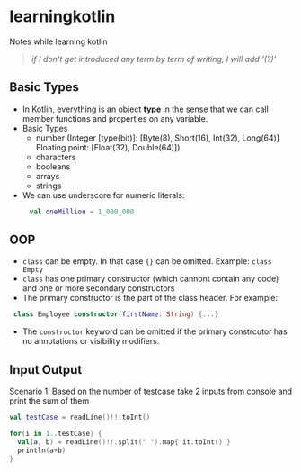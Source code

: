 # learningkotlin
Notes while learning kotlin

> _if I don't get introduced any term by term of writing, I will add '(?)'_

## Basic Types

- In Kotlin, everything is an object **type** in the sense that we can call member functions and properties on any variable.
- Basic Types
  - number (Integer [type(bit)]: [Byte(8), Short(16), Int(32), Long(64)] Floating point: [Float(32), Double(64)])
  - characters
  - booleans
  - arrays
  - strings
- We can use underscore for numeric literals:  
 ```kotlin 
      val oneMillion = 1_000_000
```

## OOP
- `class` can be empty. In that case `{}` can be omitted. Example: `class Empty`
- `class` has one primary constructor (which cannont contain any code) and one or more secondary constructors
- The primary constructor is the part of the class header. For example: 
```kotlin
 class Employee constructor(firstName: String) {...}
 ```
 - The `constructor` keyword can be omitted if the primary constrcutor has no annotations or visibility modifiers.
 
 ## Input Output
 
 Scenario 1: Based on the number of testcase take 2 inputs from console and print the sum of them
 
 ```kotlin
 val testCase = readLine()!!.toInt()
 
 for(i in 1..testCase) {
   val(a, b) = readLine()!!.split(" ").map{ it.toInt() }
   println(a+b)
 }
 ```
